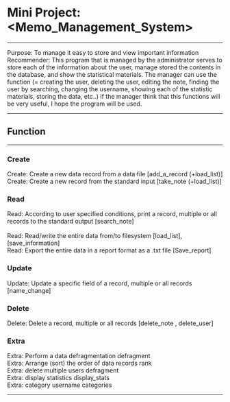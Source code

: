 
# Mini Project: <Memo_Management_System>

***

Purpose: To manage it easy to store and view important information </br>
Recommender: This program that is managed by the administrator serves to store each of the information about the user, manage stored the contents in the database, and show the statistical materials. The manager can use the function (= creating the user, deleting the user, editing the note, finding the user by searching, changing the username, showing each of the statistic materials, storing the data, etc..) if the manager think that this functions will be very useful, I hope the program will be used. 

***

## Function
***
### Create
Create: Create a new data record from a data file [add_a_record (+load_list)] </br>
Create: Create a new record from the standard input	[take_note (+load_list)]

### Read

Read: According to user specified conditions, print a record, multiple or all records to the standard output [search_note] </br>		
Read: Read/write the entire data from/to filesystem	[load_list],[save_information]</br>
Read: Export the entire data in a report format as a .txt file [Save_report]</br>	

### Update

Update: Update a specific field of a record, multiple or all records [name_change]

### Delete
Delete: Delete a record, multiple or all records [delete_note , delete_user]

### Extra

Extra: Perform a data defragmentation	defragment </br>
Extra: Arrange (sort) the order of data records	rank </br>
Extra: delete multiple users	defragment	</br>
Extra: display statistics	display_stats	</br>
Extra: category username	categories	</br>

***
